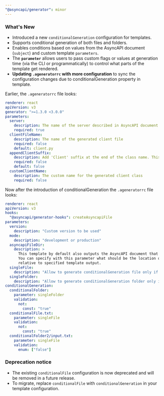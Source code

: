 ```yaml
---
"@asyncapi/generator": minor
---
```


### What's New

- Introduced a new `conditionalGeneration` configuration for templates.
- Supports conditional generation of both files and folders.
- Enables conditions based on values from the AsyncAPI document (`subject`) and custom template `parameters`.
- The **`parameter`** allows users to pass custom flags or values at generation time (via the CLI or programmatically) to control what parts of the template get rendered.
-  **Updating `.ageneratorrc` with more configuration** to sync the configuration changes due to conditionalGeneration property in template.

Earlier, the `.ageneratorrc` file looks:
```yaml
renderer: react
apiVersion: v3
generator: ">=1.3.0 <3.0.0"
parameters:
  server:
    description: The name of the server described in AsyncAPI document
    required: true
  clientFileName:
    description: The name of the generated client file
    required: false
    default: client.py
  appendClientSuffix:
    description: Add 'Client' suffix at the end of the class name. This option has no effect if 'customClientName' is specified.
    required: false
    default: false  
  customClientName:
    description: The custom name for the generated client class
    required: false
```
Now after the introduction of conditionalGeneration the `.ageneratorrc` file looks:

```yaml
renderer: react
apiVersion: v3
hooks:
  "@asyncapi/generator-hooks": createAsyncapiFile
parameters:
  version:
    description: "Custom version to be used"
  mode:
    description: "development or production"
  asyncapiFileDir:
    description: >
      This template by default also outputs the AsyncAPI document that was passed as input. 
      You can specify with this parameter what should be the location of this AsyncAPI document, 
      relative to specified template output.
  singleFile:
    description: "Allow to generate conditionalGeneration file only if singleFile is set to false"
  singleFolder:
    description: "Allow to generate conditionalGeneration folder only if singleFolder is set to false"
conditionalGeneration:
  conditionalFolder:
    parameter: singleFolder
    validation:
      not:
        const: "true"
  conditionalFile.txt:
    parameter: singleFile
    validation:
      not:
        const: "true"
  conditionalFolder2/input.txt:
    parameter: singleFile
    validation:
      enum: ["false"]

```

### Deprecation notice

- The existing `conditionalFile` configuration is now deprecated and will be removed in a future release.
- To migrate, replace `conditionalFile` with `conditionalGeneration` in your template configuration.